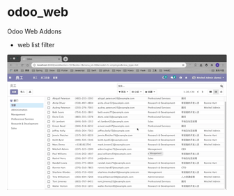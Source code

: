 # odoo_web
Odoo Web Addons

* web list filter

![alt web list filter](https://github.com/ClassesOver/odoo_web/blob/13.0/web_list_filter/preview.gif)
